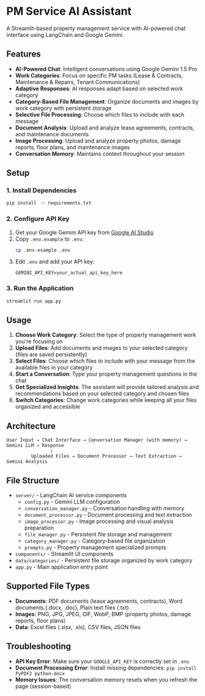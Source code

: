 # PM Service AI Assistant

A Streamlit-based property management service with AI-powered chat interface using LangChain and Google Gemini.

## Features

- **AI-Powered Chat**: Intelligent conversations using Google Gemini 1.5 Pro
- **Work Categories**: Focus on specific PM tasks (Lease & Contracts, Maintenance & Repairs, Tenant Communications)
- **Adaptive Responses**: AI responses adapt based on selected work category
- **Category-Based File Management**: Organize documents and images by work category with persistent storage
- **Selective File Processing**: Choose which files to include with each message
- **Document Analysis**: Upload and analyze lease agreements, contracts, and maintenance documents
- **Image Processing**: Upload and analyze property photos, damage reports, floor plans, and maintenance images
- **Conversation Memory**: Maintains context throughout your session

## Setup

### 1. Install Dependencies

```bash
pip install -r requirements.txt
```

### 2. Configure API Key

1. Get your Google Gemini API key from [Google AI Studio](https://makersuite.google.com/app/apikey)
2. Copy `.env.example` to `.env`:
   ```bash
   cp .env.example .env
   ```
3. Edit `.env` and add your API key:
   ```
   GEMINI_API_KEY=your_actual_api_key_here
   ```

### 3. Run the Application

```bash
streamlit run app.py
```

## Usage

1. **Choose Work Category**: Select the type of property management work you're focusing on
2. **Upload Files**: Add documents and images to your selected category (files are saved persistently)
3. **Select Files**: Choose which files to include with your message from the available files in your category
4. **Start a Conversation**: Type your property management questions in the chat
5. **Get Specialized Insights**: The assistant will provide tailored analysis and recommendations based on your selected category and chosen files
6. **Switch Categories**: Change work categories while keeping all your files organized and accessible

## Architecture

```
User Input → Chat Interface → Conversation Manager (with memory) → Gemini LLM → Response
                ↓
         Uploaded Files → Document Processor → Text Extraction → Gemini Analysis
```

## File Structure

- `server/` - LangChain AI service components
  - `config.py` - Gemini LLM configuration
  - `conversation_manager.py` - Conversation handling with memory
  - `document_processor.py` - Document processing and text extraction
  - `image_processor.py` - Image processing and visual analysis preparation
  - `file_manager.py` - Persistent file storage and management
  - `category_manager.py` - Category-based file organization
  - `prompts.py` - Property management specialized prompts
- `components/` - Streamlit UI components
- `data/categories/` - Persistent file storage organized by work category
- `app.py` - Main application entry point

## Supported File Types

- **Documents**: PDF documents (lease agreements, contracts), Word documents (.docx, .doc), Plain text files (.txt)
- **Images**: PNG, JPG, JPEG, GIF, WebP, BMP (property photos, damage reports, floor plans)
- **Data**: Excel files (.xlsx, .xls), CSV files, JSON files

## Troubleshooting

- **API Key Error**: Make sure your `GOOGLE_API_KEY` is correctly set in `.env`
- **Document Processing Error**: Install missing dependencies: `pip install PyPDF2 python-docx`
- **Memory Issues**: The conversation memory resets when you refresh the page (session-based)
